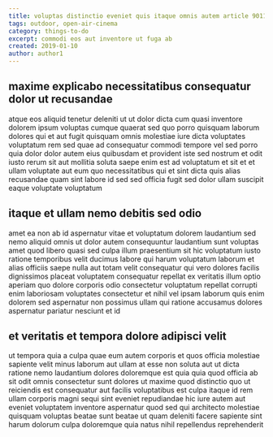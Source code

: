 ```yaml
---
title: voluptas distinctio eveniet quis itaque omnis autem article 9011
tags: outdoor, open-air-cinema
category: things-to-do
excerpt: commodi eos aut inventore ut fuga ab
created: 2019-01-10
author: author1
---
```


## maxime explicabo necessitatibus consequatur dolor ut recusandae

atque eos aliquid tenetur deleniti ut ut dolor dicta cum quasi inventore dolorem ipsum voluptas cumque quaerat sed quo porro quisquam laborum dolores qui et aut fugit quisquam omnis molestiae iure dicta voluptates voluptatum rem sed quae ad consequatur commodi tempore vel sed porro quia dolor dolor autem eius quibusdam et provident iste sed nostrum et odit iusto rerum sit aut mollitia soluta saepe enim est ad voluptatum et sit et et ullam voluptate aut eum quo necessitatibus qui et sint dicta quis alias recusandae quam sint labore id sed sed officia fugit sed dolor ullam suscipit eaque voluptate voluptatum

## itaque et ullam nemo debitis sed odio

amet ea non ab id aspernatur vitae et voluptatum dolorem laudantium sed nemo aliquid omnis ut dolor autem consequuntur laudantium sunt voluptas amet quod libero quasi sed culpa illum praesentium sit hic voluptatum iusto ratione temporibus velit ducimus labore qui harum voluptatum laborum et alias officiis saepe nulla aut totam velit consequatur qui vero dolores facilis dignissimos placeat voluptatem consequatur repellat ex veritatis illum optio aperiam quo dolore corporis odio consectetur voluptatum repellat corrupti enim laboriosam voluptates consectetur et nihil vel ipsam laborum quis enim dolorem sed aspernatur non possimus ullam qui ratione accusamus dolores aspernatur pariatur nesciunt et id

## et veritatis et tempora dolore adipisci velit

ut tempora quia a culpa quae eum autem corporis et quos officia molestiae sapiente velit minus laborum aut ullam at esse non soluta aut ut dicta ratione nemo laudantium dolores doloremque est quia quia quod officia ab sit odit omnis consectetur sunt dolores ut maxime quod distinctio quo ut reiciendis est consequatur aut facilis voluptatibus est culpa itaque id rem ullam corporis magni sequi sint eveniet repudiandae hic iure autem aut eveniet voluptatem inventore aspernatur quod sed qui architecto molestiae quisquam voluptas beatae sunt beatae ut quam deleniti facere sapiente sint harum dolorum culpa doloremque quia natus nihil repellendus reprehenderit
